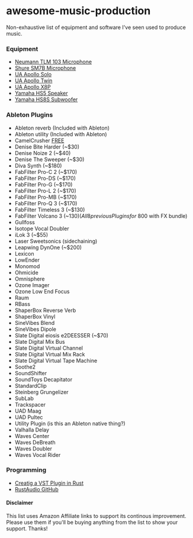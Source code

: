 # awesome-music-production

Non-exhaustive list of equipment and software I've seen used to 
produce music.

### Equipment

- [Neumann TLM 103 Microphone](https://amzn.to/3WgU3jq)
- [Shure SM7B Microphone](https://amzn.to/3TOjCXE)
- [UA Apollo Solo](https://amzn.to/3WeOqSX)
- [UA Apollo Twin](https://amzn.to/3TMhTBX)
- [UA Apollo X8P](https://amzn.to/3DIIPgm)
- [Yamaha HS5 Speaker](https://amzn.to/3SSJXCp)
- [Yamaha HS8S Subwoofer](https://amzn.to/3DlLrQ8)

### Ableton Plugins

- Ableton reverb (Included with Ableton)
- Ableton utility (Included with Ableton)
- CamelCrusher [FREE](https://www.audiopluginsforfree.com/camelcrusher/)
- Denise Bite Harder (~$30)
- Denise Noize 2 (~$40)
- Denise The Sweeper (~$30)
- Diva Synth (~$180)
- FabFilter Pro-C 2 (~$170)
- FabFilter Pro-DS (~$170)
- FabFilter Pro-G (~$170)
- FabFilter Pro-L 2 (~$170)
- FabFilter Pro-MB (~$170)
- FabFilter Pro-Q 3 (~$170)
- FabFilter Timeless 3 (~$130)
- FabFilter Volcano 3 (~$130) (All 8 previous Plugins for ~$800 with FX bundle)
- Gullfoss
- Isotope Vocal Doubler
- iLok 3 (~$55)
- Laser Sweetsonics (sidechaining)
- Leapwing DynOne (~$200)
- Lexicon
- LowEnder
- Monomod
- Ohmicide
- Omnisphere
- Ozone Imager
- Ozone Low End Focus
- Raum
- RBass
- ShaperBox Reverse Verb
- ShaperBox Vinyl
- SineVibes Blend
- SineVibes Dipole
- Slate Digital eiosis e2DEESSER (~$70)
- Slate Digital Mix Bus
- Slate Digital Virtual Channel
- Slate Digital Virtual Mix Rack
- Slate Digital Virtual Tape Machine
- Soothe2
- SoundShifter
- SoundToys Decapitator
- StandardClip
- Steinberg Grungelizer
- SubLab
- Trackspacer
- UAD Maag
- UAD Pultec
- Utility Plugin (is this an Ableton native thing?)
- Valhalla Delay
- Waves Center
- Waves DeBreath
- Waves Doubler
- Waves Vocal Rider

### Programming

- [Creatig a VST Plugin in Rust](https://vaporsoft.net/creating-an-audio-plugin-with-rust-vst)
- [RustAudio GitHub](https://github.com/RustAudio)


#### Disclaimer

This list uses Amazon Affiliate links to support its continous improvement. Please use them if you'll be buying anything from the list to show your support. Thanks!
